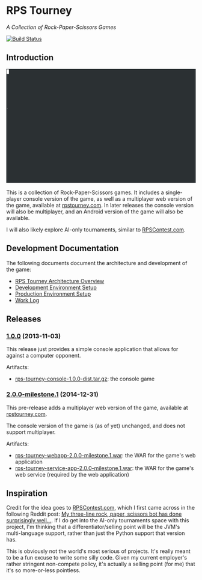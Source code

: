 RPS Tourney
===========
*A Collection of Rock-Paper-Scissors Games*

[![Build Status](https://justdavis.com/jenkins/buildStatus/icon?job=rps-tourney)](https://justdavis.com/jenkins/job/rps-tourney/)

## Introduction

![Console Game Playthrough](rps-tourney-console/dev/game-gifs/playthrough-win-in-two-rounds.gif)

This is a collection of Rock-Paper-Scissors games. It includes a single-player console version of the game, as well as a multiplayer web version of the game, available at [rpstourney.com](https://rpstourney.com). In later releases the console version will also be multiplayer, and an Android version of the game will also be available.

I will also likely explore AI-only tournaments, similar to [RPSContest.com](http://www.rpscontest.com/).


## Development Documentation

The following documents document the architecture and development of the game:

* [RPS Tourney Architecture Overview](./dev/README-ARCHITECTURE.md)
* [Development Environment Setup](./dev/README-DEVENV.md)
* [Production Environment Setup](./dev/README-PRODUCTION.md)
* [Work Log](./dev/work-log.md)


## Releases

### [1.0.0](https://github.com/karlmdavis/rps-tourney/issues?q=milestone%3A1.0) (2013-11-03)

This release just provides a simple console application that allows for against a computer opponent.

Artifacts:

* [rps-tourney-console-1.0.0-dist.tar.gz](https://justdavis.com/nexus/service/local/repositories/releases-opensource/content/com/justdavis/karl/rpstourney/rps-tourney-console/1.0.0/rps-tourney-console-1.0.0-dist.tar.gz): the console game

### [2.0.0-milestone.1](https://github.com/karlmdavis/rps-tourney/issues?q=milestone%3A2.0.0-milestone.1) (2014-12-31)

This pre-release adds a multiplayer web version of the game, available at [rpstourney.com](https://rpstourney.com).

The console version of the game is (as of yet) unchanged, and does not support multiplayer.

Artifacts:

* [rps-tourney-webapp-2.0.0-milestone.1.war](https://justdavis.com/nexus/service/local/repositories/releases-opensource/content/com/justdavis/karl/rpstourney/rps-tourney-console/2.0.0-milestone.1/rps-tourney-webapp-2.0.0-milestone.1.war): the WAR for the game's web application
* [rps-tourney-service-app-2.0.0-milestone.1.war](https://justdavis.com/nexus/service/local/repositories/releases-opensource/content/com/justdavis/karl/rpstourney/rps-tourney-console/2.0.0-milestone.1/rps-tourney-service-app-2.0.0-milestone.1.war): the WAR for the game's web service (required by the web application)


## Inspiration

Credit for the idea goes to [RPSContest.com](http://www.rpscontest.com/), which I first came across in the following Reddit post: [My three-line rock, paper, scissors bot has done surprisingly well...](http://www.reddit.com/r/programming/comments/1nj3z6/my_threeline_rock_paper_scissors_bot_has_done/). If I do get into the AI-only tournaments space with this project, I'm thinking that a differentiator/selling point will be the JVM's multi-language support, rather than just the Python support that version has.

This is obviously not the world's most serious of projects. It's really meant to be a fun excuse to write some silly code. Given my current employer's rather stringent non-compete policy, it's actually a selling point (for me) that it's so more-or-less pointless.
